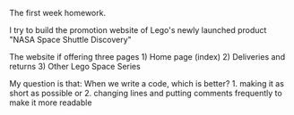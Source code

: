 The first week homework. 

I try to build the promotion website of Lego's newly launched product "NASA Space Shuttle Discovery"

The website if offering three pages 1) Home page (index) 2) Deliveries and returns 3) Other Lego Space Series

My question is that:
When we write a code, which is better? 1. making it as short as possible or 2. changing lines and putting comments frequently to make it more readable

